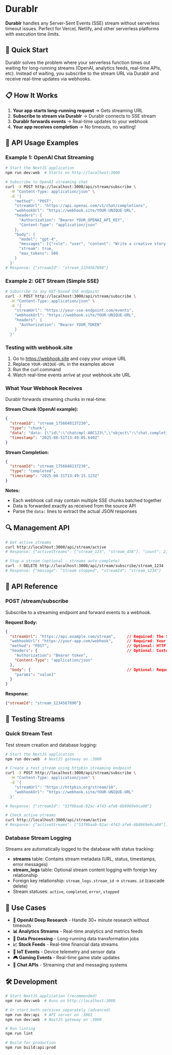 # Durablr

**Durablr** handles any Server-Sent Events (SSE) stream without serverless timeout issues. Perfect for Vercel, Netlify, and other serverless platforms with execution time limits.

## 🚀 Quick Start

Durablr solves the problem where your serverless function times out waiting for long-running streams (OpenAI, analytics feeds, real-time APIs, etc). Instead of waiting, you subscribe to the stream URL via Durablr and receive real-time updates via webhooks.

## 📋 How It Works

1. **Your app starts long-running request** → Gets streaming URL
2. **Subscribe to stream via Durablr** → Durablr connects to SSE stream
3. **Durablr forwards events** → Real-time updates to your webhook
4. **Your app receives completion** → No timeouts, no waiting!

## 🔧 API Usage Examples

### Example 1: OpenAI Chat Streaming

```bash
# Start the NextJS application
npm run dev:web  # Starts on http://localhost:3000

# Subscribe to OpenAI streaming chat
curl -X POST http://localhost:3000/api/stream/subscribe \
  -H "Content-Type: application/json" \
  -d '{
    "method": "POST",
    "streamUrl": "https://api.openai.com/v1/chat/completions",
    "webhookUrl": "https://webhook.site/YOUR-UNIQUE-URL",
    "headers": {
      "Authorization": "Bearer YOUR_OPENAI_API_KEY",
      "Content-Type": "application/json"
    },
    "body": {
      "model": "gpt-4",
      "messages": [{"role": "user", "content": "Write a creative story about space exploration"}],
      "stream": true,
      "max_tokens": 500
    }
  }'
# Response: {"streamId": "stream_1234567890"}
```

### Example 2: GET Stream (Simple SSE)

```bash
# Subscribe to any GET-based SSE endpoint
curl -X POST http://localhost:3000/api/stream/subscribe \
  -H "Content-Type: application/json" \
  -d '{
    "streamUrl": "https://your-sse-endpoint.com/events",
    "webhookUrl": "https://webhook.site/YOUR-UNIQUE-URL",
    "headers": {
      "Authorization": "Bearer YOUR_TOKEN"
    }
  }'
```

### Testing with webhook.site

1. Go to https://webhook.site and copy your unique URL
2. Replace `YOUR-UNIQUE-URL` in the examples above
3. Run the curl command
4. Watch real-time events arrive at your webhook.site URL

### What Your Webhook Receives

Durablr forwards streaming chunks in real-time:

**Stream Chunk (OpenAI example):**
```json
{
  "streamId": "stream_1756648137230",
  "type": "chunk",
  "data": "data: {\"id\":\"chatcmpl-ABC123\",\"object\":\"chat.completion.chunk\",\"created\":1756648138,\"model\":\"gpt-4-0613\",\"choices\":[{\"index\":0,\"delta\":{\"content\":\" couldn\"},\"logprobs\":null,\"finish_reason\":null}]}\n\n",
  "timestamp": "2025-08-31T13:49:05.649Z"
}
```

**Stream Completion:**
```json
{
  "streamId": "stream_1756648137230", 
  "type": "completed",
  "timestamp": "2025-08-31T13:49:15.123Z"
}
```

**Notes:**
- Each webhook call may contain multiple SSE chunks batched together
- Data is forwarded exactly as received from the source API
- Parse the `data:` lines to extract the actual JSON responses

## 🔍 Management API

```bash
# Get active streams
curl http://localhost:3000/api/stream/active
# Response: {"activeStreams": ["stream_123", "stream_456"], "count": 2}

# Stop a stream (optional - streams auto-complete)
curl -X DELETE http://localhost:3000/api/stream/subscribe/stream_1234
# Response: {"message": "Stream stopped", "streamId": "stream_1234"}
```

## 📖 API Reference

### POST /stream/subscribe

Subscribe to a streaming endpoint and forward events to a webhook.

**Request Body:**
```json
{
  "streamUrl": "https://api.example.com/stream",     // Required: The SSE endpoint URL
  "webhookUrl": "https://your-app.com/webhook",      // Required: Your webhook URL  
  "method": "POST",                                  // Optional: HTTP method (default: GET)
  "headers": {                                       // Optional: Custom headers
    "Authorization": "Bearer token",
    "Content-Type": "application/json"
  },
  "body": {                                          // Optional: Request body (for POST/PUT)
    "param1": "value1"
  }
}
```

**Response:**
```json
{"streamId": "stream_1234567890"}
```

## 🧪 Testing Streams

### Quick Stream Test

Test stream creation and database logging:

```bash
# Start the NextJS application
npm run dev:web  # NextJS gateway on :3000

# Create a test stream using httpbin streaming endpoint
curl -X POST http://localhost:3000/api/stream/subscribe \
  -H "Content-Type: application/json" \
  -d '{
    "streamUrl": "https://httpbin.org/stream/10",
    "webhookUrl": "https://webhook.site/YOUR-UNIQUE-URL"
  }'

# Response: {"streamId": "53f9baab-92ac-4f43-afe6-6b8969e9ca00"}

# Check active streams
curl http://localhost:3000/api/stream/active
# Response: {"activeStreams": ["53f9baab-92ac-4f43-afe6-6b8969e9ca00"], "count": 1}
```

### Database Stream Logging

Streams are automatically logged to the database with status tracking:

- **streams** table: Contains stream metadata (URL, status, timestamps, error messages)
- **stream_logs** table: Optional stream content logging with foreign key relationship
- Foreign key relationship: `stream_logs.stream_id` → `streams.id` (cascade delete)
- Stream statuses: `active`, `completed`, `error`, `stopped`

## 🌟 Use Cases

- **🤖 OpenAI Deep Research** - Handle 30+ minute research without timeouts
- **📊 Analytics Streams** - Real-time analytics and metrics feeds  
- **🔄 Data Processing** - Long-running data transformation jobs
- **📈 Stock Feeds** - Real-time financial data streams
- **📡 IoT Events** - Device telemetry and sensor data
- **🎮 Gaming Events** - Real-time game state updates
- **💬 Chat APIs** - Streaming chat and messaging systems


## 🛠️ Development

```bash
# Start NextJS application (recommended)
npm run dev:web  # Runs on http://localhost:3000

# Or start both services separately (advanced)
npm run dev:api  # API server on :3001 
npm run dev:web  # NextJS gateway on :3000

# Run linting
npm run lint

# Build for production
npm run build:api:prod
```
